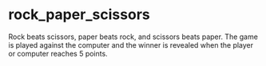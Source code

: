 # rock_paper_scissors

Rock beats scissors, paper beats rock, and scissors beats paper. 
The game is played against the computer and the winner is revealed when the player or computer reaches 5 points. 